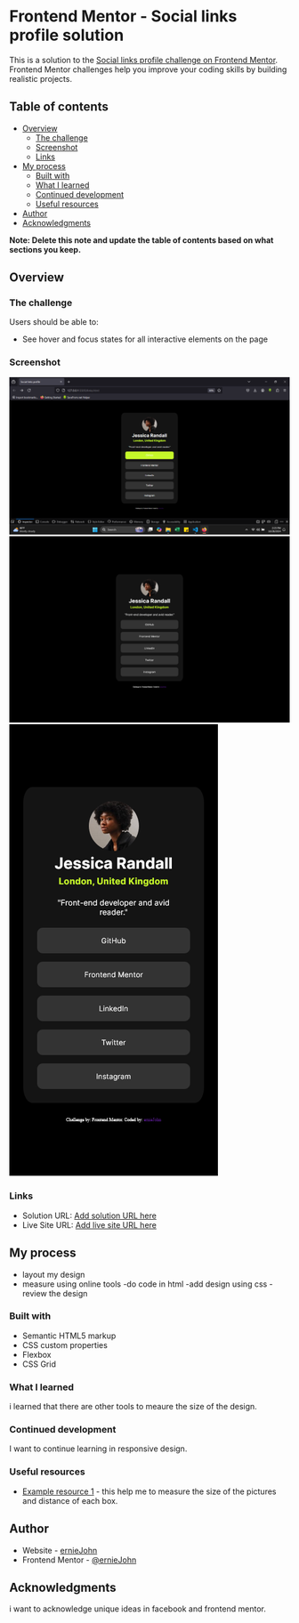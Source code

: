 # Frontend Mentor - Social links profile solution

This is a solution to the [Social links profile challenge on Frontend Mentor](https://www.frontendmentor.io/challenges/social-links-profile-UG32l9m6dQ). Frontend Mentor challenges help you improve your coding skills by building realistic projects.

## Table of contents

- [Overview](#overview)
  - [The challenge](#the-challenge)
  - [Screenshot](#screenshot)
  - [Links](#links)
- [My process](#my-process)
  - [Built with](#built-with)
  - [What I learned](#what-i-learned)
  - [Continued development](#continued-development)
  - [Useful resources](#useful-resources)
- [Author](#author)
- [Acknowledgments](#acknowledgments)

**Note: Delete this note and update the table of contents based on what sections you keep.**

## Overview

### The challenge

Users should be able to:

- See hover and focus states for all interactive elements on the page

### Screenshot

![](./screenshots/active-screenshot.png)
![](./screenshots/desktop-screenshot.png)
![](./screenshots/mobile-screenshot.png)

### Links

- Solution URL: [Add solution URL here](https://your-solution-url.com)
- Live Site URL: [Add live site URL here](https://your-live-site-url.com)

## My process

- layout my design
- measure using online tools
  -do code in html
  -add design using css
  -review the design

### Built with

- Semantic HTML5 markup
- CSS custom properties
- Flexbox
- CSS Grid

### What I learned

i learned that there are other tools to meaure the size of the design.

### Continued development

I want to continue learning in responsive design.


### Useful resources

- [Example resource 1](pixlr.com) - this help me to measure the size of the pictures and distance of each box.

## Author

- Website - [ernieJohn](https://www.frontendmentor.io/profile/ernieJohn)
- Frontend Mentor - [@ernieJohn](https://www.frontendmentor.io/profile/ernieJohn)

## Acknowledgments

i want to acknowledge unique ideas in facebook and frontend mentor.
